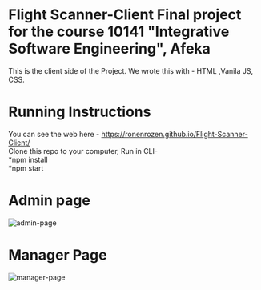 # Flight Scanner-Client Final project for the course 10141 "Integrative Software Engineering", Afeka
This is the client side of the Project.
We wrote this with - HTML ,Vanila JS, CSS.

# Running Instructions
You can see the web here - https://ronenrozen.github.io/Flight-Scanner-Client/ <br>
Clone this repo to your computer, Run in CLI-<br>
  *npm install<br>
  *npm start

# Admin page
![admin-page](https://i.ibb.co/QDZzmyT/admin.jpg)

# Manager Page
![manager-page](https://i.ibb.co/6ch72XQ/manager.jpg)

